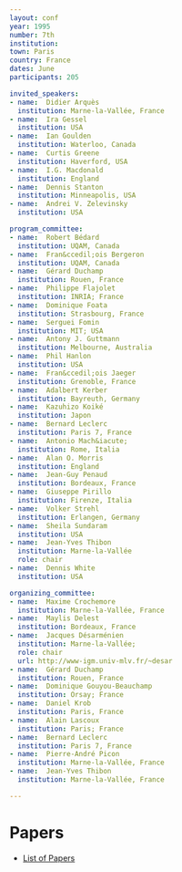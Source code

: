 ```yaml
---
layout: conf
year: 1995
number: 7th
institution: 
town: Paris
country: France
dates: June
participants: 205

invited_speakers:
- name:  Didier Arquès
  institution: Marne-la-Vallée, France
- name:  Ira Gessel
  institution: USA
- name:  Ian Goulden
  institution: Waterloo, Canada
- name:  Curtis Greene
  institution: Haverford, USA
- name:  I.G. Macdonald
  institution: England
- name:  Dennis Stanton
  institution: Minneapolis, USA
- name:  Andrei V. Zelevinsky
  institution: USA

program_committee:
- name:  Robert Bédard
  institution: UQAM, Canada
- name:  Fran&ccedil;ois Bergeron
  institution: UQAM, Canada
- name:  Gérard Duchamp
  institution: Rouen, France
- name:  Philippe Flajolet
  institution: INRIA; France
- name:  Dominique Foata
  institution: Strasbourg, France
- name:  Serguei Fomin
  institution: MIT; USA
- name:  Antony J. Guttmann
  institution: Melbourne, Australia
- name:  Phil Hanlon
  institution: USA
- name:  Fran&ccedil;ois Jaeger
  institution: Grenoble, France
- name:  Adalbert Kerber
  institution: Bayreuth, Germany
- name:  Kazuhizo Koiké
  institution: Japon
- name:  Bernard Leclerc
  institution: Paris 7, France
- name:  Antonio Mach&iacute;
  institution: Rome, Italia
- name:  Alan O. Morris
  institution: England
- name:  Jean-Guy Penaud
  institution: Bordeaux, France
- name:  Giuseppe Pirillo
  institution: Firenze, Italia
- name:  Volker Strehl
  institution: Erlangen, Germany
- name:  Sheila Sundaram
  institution: USA
- name:  Jean-Yves Thibon
  institution: Marne-la-Vallée
  role: chair
- name:  Dennis White
  institution: USA

organizing_committee:
- name:  Maxime Crochemore
  institution: Marne-la-Vallée, France
- name:  Maylis Delest
  institution: Bordeaux, France
- name:  Jacques Désarménien
  institution: Marne-la-Vallée;
  role: chair
  url: http://www-igm.univ-mlv.fr/~desar
- name:  Gérard Duchamp
  institution: Rouen, France
- name:  Dominique Gouyou-Beauchamp
  institution: Orsay; France
- name:  Daniel Krob
  institution: Paris, France
- name:  Alain Lascoux
  institution: Paris; France
- name:  Bernard Leclerc
  institution: Paris 7, France
- name:  Pierre-André Picon
  institution: Marne-la-Vallée, France
- name:  Jean-Yves Thibon
  institution: Marne-la-Vallée, France

---
```

# Papers

- <A HREF="articles.html">List of Papers</A>
